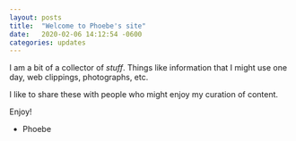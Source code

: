 ```yaml
---
layout: posts
title:  "Welcome to Phoebe's site"
date:   2020-02-06 14:12:54 -0600
categories: updates
---
```


I am a bit of a collector of _stuff_. Things like information that I might use one day, web clippings, photographs, etc.

I like to share these with people who might enjoy my curation of content.

Enjoy!

- Phoebe